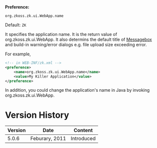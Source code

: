 **Preference:**

`org.zkoss.zk.ui.WebApp.name`

Default: `ZK`

It specifies the application name. It is the return value of
<javadoc method="getAppName()" type="interface">org.zkoss.zk.ui.WebApp</javadoc>.
It also determins the default title of
[Messagebox](ZK_Component_Reference/Supporting_Classes/Messagebox)
and build-in warning/error dialogs e.g. file upload size exceeding
error.

For example,

``` xml
<!-- in WEB-INF/zk.xml -->
<preference>
    <name>org.zkoss.zk.ui.WebApp.name</name>
    <value>My Killer Application</value>
</preference>
```

In addition, you could change the application's name in Java by invoking
<javadoc method="setAppName(java.lang.String)" type="interface">org.zkoss.zk.ui.WebApp</javadoc>.

# Version History

| Version | Date           | Content    |
|---------|----------------|------------|
| 5.0.6   | Feburary, 2011 | Introduced |
